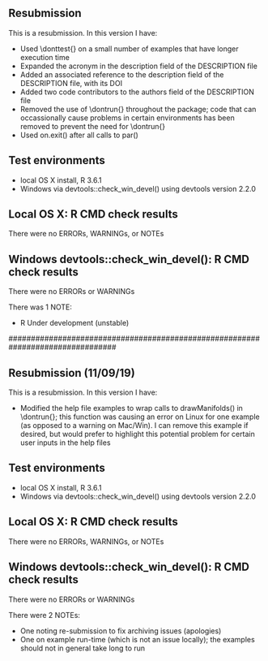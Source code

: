 ## Resubmission
This is a resubmission. In this version I have:

* Used \donttest{} on a small number of examples that have longer execution time
* Expanded the acronym in the description field of the DESCRIPTION file
* Added an associated reference to the description field of the DESCRIPTION
file, with its DOI
* Added two code contributors to the authors field of the DESCRIPTION file
* Removed the use of \dontrun{} throughout the package; code that can
occassionally cause problems in certain environments has been removed to prevent
the need for \dontrun{}
* Used on.exit() after all calls to par()

## Test environments
* local OS X install, R 3.6.1
* Windows via devtools::check_win_devel() using devtools version 2.2.0

## Local OS X: R CMD check results
There were no ERRORs, WARNINGs, or NOTEs

## Windows devtools::check_win_devel(): R CMD check results
There were no ERRORs or WARNINGs

There was 1 NOTE:
- R Under development (unstable)

################################################################################

## Resubmission (11/09/19)
This is a resubmission. In this version I have:

* Modified the help file examples to wrap calls to drawManifolds() in
  \dontrun{}; this function was causing an error on Linux for one example (as
  opposed to a warning on Mac/Win). I can remove this example if desired, but
  would prefer to highlight this potential problem for certain user inputs in
  the help files

## Test environments
* local OS X install, R 3.6.1
* Windows via devtools::check_win_devel() using devtools version 2.2.0

## Local OS X: R CMD check results
There were no ERRORs, WARNINGs, or NOTEs

## Windows devtools::check_win_devel(): R CMD check results
There were no ERRORs or WARNINGs

There were 2 NOTEs:
- One noting re-submission to fix archiving issues (apologies)
- One on example run-time (which is not an issue locally); the examples should
not in general take long to run
